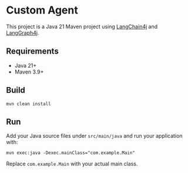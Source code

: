 # Custom Agent

This project is a Java 21 Maven project using [LangChain4j](https://github.com/langchain4j/langchain4j) and [LangGraph4j](https://github.com/langchain4j/langgraph4j).

## Requirements
- Java 21+
- Maven 3.9+

## Build

```
mvn clean install
```

## Run

Add your Java source files under `src/main/java` and run your application with:

```
mvn exec:java -Dexec.mainClass="com.example.Main"
```

Replace `com.example.Main` with your actual main class. 
